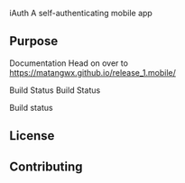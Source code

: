 iAuth
A self-authenticating mobile app

Purpose
-

Documentation
Head on over to https://matangwx.github.io/release_1.mobile/

Build Status
Build Status

Build status

License
-

Contributing
-
